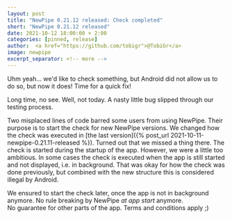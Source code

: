 ```yaml
---
layout: post
title: "NewPipe 0.21.12 released: Check completed"
short: "NewPipe 0.21.12 released"
date: 2021-10-12 18:00:00 + 2:00
categories: [pinned, release]
author:  <a href="https://github.com/tobigr">@TobiGr</a>
image: newpipe
excerpt_separator: <!-- more -->
---
```


Uhm yeah… we'd like to check something, but Android did not allow us to do so, but now it does!
Time for a quick fix!

<!-- more -->

Long time, no see. Well, not today. A nasty little bug slipped through our testing process.

Two misplaced lines of code barred some users from using NewPipe.
Their purpose is to start the check for new NewPipe versions.
We changed how the check was executed in [the last version]({% post_url 2021-10-11-newpipe-0.21.11-released %}).
Turned out that we missed a thing there. The check is started during the startup of the app.
However, we were a little too ambitious.
In some cases the check is executed when the app is still started and not displayed, i.e. in background.
That was okay for how the check was done previously,
but combined with the new structure this is considered illegal by Android.

We ensured to start the check later, once the app is not in background anymore.
No rule breaking by NewPipe _at app start_ anymore.  
<span class="text-muted">No guarantee for other parts of the app. Terms and conditions apply ;)</span>
